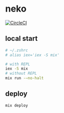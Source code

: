 # neko
[![CircleCI](https://circleci.com/gh/shikimori/neko-achievements.svg?style=svg)](https://circleci.com/gh/shikimori/neko-achievements)

## local start
```sh
# ~/.zshrc
# alias iex='iex -S mix'

# with REPL
iex -S mix
# without REPL
mix run -—no-halt
```

## deploy
```sh
mix deploy
```
